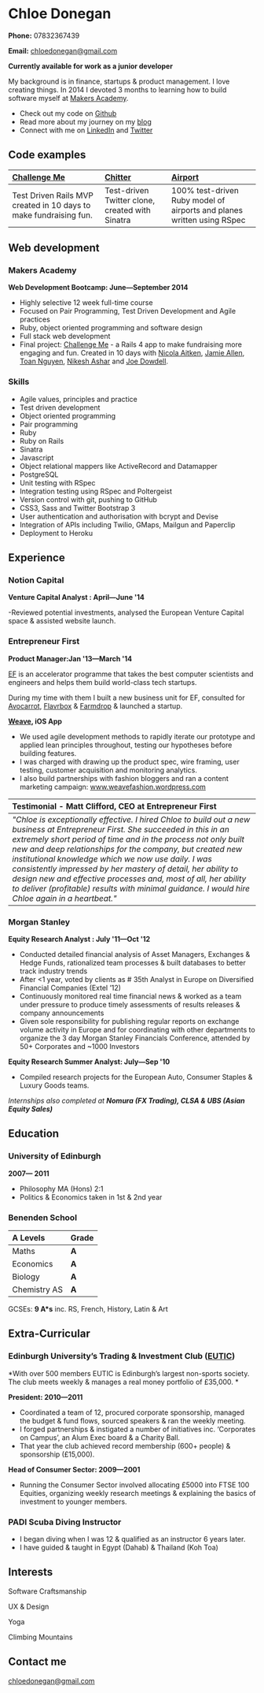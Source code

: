 Chloe Donegan
==============

**Phone:** 07832367439

**Email:** [chloedonegan@gmail.com]

**Currently available for work as a junior developer**

My background is in finance, startups & product management.
I love creating things. In 2014 I devoted 3 months to learning how to build software myself at [Makers Academy].

- Check out my code on [Github]
- Read more about my journey on my [blog]
- Connect with me on [LinkedIn] and [Twitter]

Code examples
-------------

| [Challenge Me] | [Chitter] | [Airport] |
|:--------------- |:-------- |:--------- |
| Test Driven Rails MVP created in 10 days to make fundraising fun. | Test-driven Twitter clone, created with Sinatra | 100% test-driven Ruby model of airports and planes written using RSpec |


Web development
---------------
### Makers Academy
**Web Development Bootcamp: June&mdash;September 2014**

- Highly selective 12 week full-time course
- Focused on Pair Programming, Test Driven Development and Agile practices
- Ruby, object oriented programming and software design
- Full stack web development
- Final project: [Challenge Me] - a Rails 4 app to make fundraising more engaging and fun. Created in 10 days with [Nicola Aitken], [Jamie Allen], [Toan Nguyen], [Nikesh Ashar] and [Joe Dowdell].

### Skills

  - Agile values, principles and practice
  - Test­ driven development
  - Object­ oriented programming
  - Pair programming
  - Ruby
  - Ruby on Rails
  - Sinatra
  - Javascript
  - Object relational mappers like ActiveRecord and Datamapper
  - PostgreSQL
  - Unit testing with RSpec
  - Integration testing using RSpec and Poltergeist
  - Version control with git, pushing to GitHub
  - CSS3, Sass and Twitter Bootstrap 3
  - User authentication and authorisation with bcrypt and Devise
  - Integration of APIs including Twilio, GMaps, Mailgun and Paperclip
  - Deployment to Heroku


Experience
----------
### Notion Capital

**Venture Capital Analyst : April&mdash;June '14**

-Reviewed potential investments, analysed the European Venture Capital space & assisted website launch.

### Entrepreneur  First
**Product Manager:Jan '13&mdash;March '14**

[EF] is an accelerator programme that takes the best computer scientists and engineers and helps them build world-class tech startups.

During my time with them I built a new business unit for EF, consulted for [Avocarrot], [Flavrbox] & [Farmdrop] & launched a startup.

**[Weave], iOS App**
- We used agile development methods to rapidly iterate our prototype and applied lean principles throughout, testing our hypotheses before building features.
- I was charged with drawing up the product spec, wire framing, user testing, customer acquisition and monitoring analytics.
- I also build partnerships with fashion bloggers and ran a content marketing campaign: www.weavefashion.wordpress.com

|**Testimonial - Matt Clifford, CEO at Entrepreneur First**|
|:--------------- |
|_"Chloe is exceptionally effective. I hired Chloe to build out a new business at Entrepreneur First. She succeeded in this in an extremely short period of time and in the process not only built new and deep relationships for the company, but created new institutional knowledge which we now use daily. I was consistently impressed by her mastery of detail, her ability to design new and effective processes and, most of all, her ability to deliver (profitable) results with minimal guidance. I would hire Chloe again in a heartbeat."_|

### Morgan Stanley

**Equity Research Analyst : July '11&mdash;Oct '12**
- Conducted detailed financial analysis of Asset Managers, Exchanges & Hedge Funds, rationalized team processes & built databases to better track industry trends
- After <1 year, voted by clients as # 35th Analyst in Europe on Diversified Financial Companies (Extel ’12)
- Continuously monitored real time financial news & worked as a team under pressure to produce timely assessments of results releases & company announcements
- Given sole responsibility for publishing regular reports on exchange volume activity in Europe and for coordinating with other departments to organize the 3 day Morgan Stanley Financials Conference, attended by 50+ Corporates and ~1000 Investors

**Equity Research Summer Analyst: July&mdash;Sep '10**
- Compiled research projects for the European Auto, Consumer Staples & Luxury Goods teams.

_Internships also completed at **Nomura (FX Trading), CLSA & UBS (Asian Equity Sales)**_

Education
----------
### University of Edinburgh
**2007&mdash; 2011**
- Philosophy MA (Hons) 2:1
- Politics & Economics taken in 1st & 2nd year

### Benenden School
| **A Levels** | **Grade**|
|:------------ |:-------- |
| Maths        | **A** |
| Economics    | **A** |
| Biology      | **A** |
| Chemistry AS | **A** |

GCSEs: **9 A*s** inc. RS, French, History, Latin & Art

Extra-Curricular
----------

### Edinburgh University’s Trading & Investment Club ([EUTIC])

*With over 500 members EUTIC is Edinburgh’s largest non-sports society.
The club meets weekly & manages a real money portfolio of £35,000.
*

**President: 2010&mdash;2011**
- Coordinated a team of 12, procured corporate sponsorship, managed the budget & fund flows, sourced speakers & ran the weekly meeting.
- I forged partnerships & instigated a number of initiatives inc. ‘Corporates on Campus’, an Alum Exec board & a Charity Ball.
- That year the club achieved record membership (600+ people) & sponsorship (£15,000).

**Head of Consumer Sector: 2009&mdash;2001**
- Running the Consumer Sector involved allocating £5000 into FTSE 100 Equities, organizing weekly research meetings & explaining the basics of investment to younger members.

### PADI Scuba Diving Instructor
- I began diving when I was 12  & qualified as an instructor 6 years later.
- I have guided & taught in Egypt (Dahab) & Thailand (Koh Toa)

Interests
---------

Software Craftsmanship

UX & Design

Yoga

Climbing Mountains

Contact me
----------
[chloedonegan@gmail.com]

[chloedonegan@gmail.com]: mailto:chloedonegan@gmail.com
[Github]: https://github.com/csharpd
[blog]: http://geekchicme.tumblr.com/
[LinkedIn]: uk.linkedin.com/in/chloedonegan/
[Twitter]: https://twitter.com/ThisIsChloeD?lang=en
[Challenge Me]: https://github.com/yoshdog/challenge-me
[Chitter]: https://github.com/csharpd/Chitter
[Airport]: https://github.com/csharpd/Airport_rewrite
[EF]: http://www.joinef.com/
[Weave]: http://www.weaveuk.com/
[EUTIC]: http://www.eutic.org/
[Nicola Aitken]: https://github.com/aitkenster
[Jamie Allen]: https://github.com/jamieallen59
[Chloe Donegan]: https://github.com/csharpd
[Nikesh Ashar]: https://github.com/nikeshashar
[Joe Dowdell]: https://github.com/joedowdell
[Toan Nguyen]: https://github.com/yoshdog
[Avocarrot]: http://www.avocarrot.com/
[Flavrbox]: http://flavrbox.com/
[Farmdrop]: https://www.farmdrop.co.uk/#/
[Makers Academy]: http://www.makersacademy.com/






